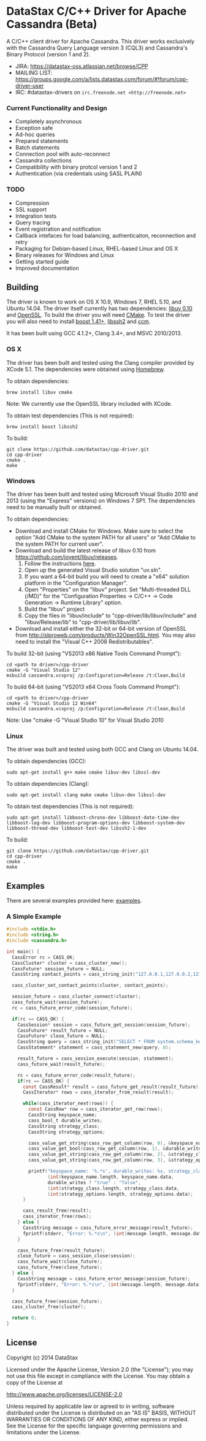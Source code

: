 DataStax C/C++ Driver for Apache Cassandra (Beta)
===============================================

A C/C++ client driver for Apache Cassandra. This driver works exclusively with
the Cassandra Query Language version 3 (CQL3) and Cassandra's Binary Protocol (version 1 and 2).

- JIRA: https://datastax-oss.atlassian.net/browse/CPP
- MAILING LIST: https://groups.google.com/a/lists.datastax.com/forum/#!forum/cpp-driver-user
- IRC: #datastax-drivers on `irc.freenode.net <http://freenode.net>`

### Current Functionality and Design
- Completely asynchronous
- Exception safe
- Ad-hoc queries
- Prepared statements
- Batch statements
- Connection pool with auto-reconnect
- Cassandra collections
- Compatibility with binary protcol version 1 and 2
- Authentication (via credentials using SASL PLAIN)

### TODO
- Compression
- SSL support
- Integration tests
- Query tracing
- Event registration and notification
- Callback intefaces for load balancing, authenticaiton, reconnection and retry
- Packaging for Debian-based Linux, RHEL-based Linux and OS X
- Binary releases for Windows and Linux
- Getting started guide
- Improved documentation

## Building
The driver is known to work on OS X 10.9, Windows 7, RHEL 5.10, and Ubuntu 14.04. The driver itself currently has two dependencies: [libuv 0.10](https://github.com/joyent/libuv) and [OpenSSL](http://www.openssl.org/). To build the driver you will need [CMake](http://www.cmake.org). To test the driver you will also need to install [boost 1.41+](http://www.boost.org),  [libssh2](http://www.libssh2.org) and [ccm](https://github.com/pcmanus/ccm).

It has been built using GCC 4.1.2+, Clang 3.4+, and MSVC 2010/2013.

### OS X
The driver has been built and tested using the Clang compiler provided by XCode 5.1. The dependencies were obtained using [Homebrew](http://brew.sh).

To obtain dependencies:
```
brew install libuv cmake
```

Note: We currently use the OpenSSL library included with XCode.

To obtain test dependencies (This is not required):
```
brew install boost libssh2
```

To build:
```
git clone https://github.com/datastax/cpp-driver.git
cd cpp-driver
cmake .
make
```

### Windows
The driver has been built and tested using Microsoft Visual Studio 2010 and 2013 (using the "Express" versions) on Windows 7 SP1. The dependencies need to be manually built or obtained.

To obtain dependencies:
* Download and install CMake for Windows. Make sure to select the option "Add CMake to the system PATH for all users" or "Add CMake to the system PATH for current user".
* Download and build the latest release of libuv 0.10 from https://github.com/joyent/libuv/releases.
  1. Follow the instructions [here](https://github.com/joyent/libuv#windows).
  2. Open up the generated Visual Studio solution "uv.sln".
  3. If you want a 64-bit build you will need to create a "x64" solution platform in the "Configuration Manager".
  4. Open "Properties" on the "libuv" project. Set "Multi-threaded DLL (/MD)" for the "Configuration Properties -> C/C++ -> Code Generation -> Runtime Library" option.
  5. Build the "libuv" project
  6. Copy the files in "libuv/include" to "cpp-driver/lib/libuv/include" and "libuv/Release/lib" to "cpp-driver/lib/libuv/lib".
* Download and install either the 32-bit or 64-bit version of OpenSSL from http://slproweb.com/products/Win32OpenSSL.html. You may also need to install the "Visual C++ 2008 Redistributables".

To build 32-bit (using "VS2013 x86 Native Tools Command Prompt"):
```
cd <path to driver>/cpp-driver
cmake -G "Visual Studio 12"
msbuild cassandra.vcxproj /p:Configuration=Release /t:Clean,Build
```

To build 64-bit (using "VS2013 x64 Cross Tools Command Prompt"):
```
cd <path to driver>/cpp-driver
cmake -G "Visual Studio 12 Win64"
msbuild cassandra.vcxproj /p:Configuration=Release /t:Clean,Build
```

Note: Use "cmake -G "Visual Studio 10" for Visual Studio 2010

### Linux
The driver was built and tested using both GCC and Clang on Ubuntu 14.04.

To obtain dependencies (GCC):
```
sudo apt-get install g++ make cmake libuv-dev libssl-dev
```

To obtain dependencies (Clang):
```
sudo apt-get install clang make cmake libuv-dev libssl-dev
```

To obtain test dependencies (This is not required):
```
sudo apt-get install libboost-chrono-dev libboost-date-time-dev libboost-log-dev libboost-program-options-dev libboost-system-dev libboost-thread-dev libboost-test-dev libssh2-1-dev
```

To build:
```
git clone https://github.com/datastax/cpp-driver.git
cd cpp-driver
cmake .
make
```

## Examples
There are several examples provided here: [examples](https://github.com/datastax/cpp-driver/tree/1.0/examples).

### A Simple Example
```c
#include <stdio.h>
#include <string.h>
#include <cassandra.h>

int main() {
  CassError rc = CASS_OK;
  CassCluster* cluster = cass_cluster_new();
  CassFuture* session_future = NULL;
  CassString contact_points = cass_string_init("127.0.0.1,127.0.0.2,127.0.0.3");

  cass_cluster_set_contact_points(cluster, contact_points);

  session_future = cass_cluster_connect(cluster);
  cass_future_wait(session_future);
  rc = cass_future_error_code(session_future);

  if(rc == CASS_OK) {
    CassSession* session = cass_future_get_session(session_future);
    CassFuture* result_future = NULL;
    CassFuture* close_future = NULL;
    CassString query = cass_string_init("SELECT * FROM system.schema_keyspaces;");
    CassStatement* statement = cass_statement_new(query, 0);

    result_future = cass_session_execute(session, statement);
    cass_future_wait(result_future);

    rc = cass_future_error_code(result_future);
    if(rc == CASS_OK) {
      const CassResult* result = cass_future_get_result(result_future);
      CassIterator* rows = cass_iterator_from_result(result);

      while(cass_iterator_next(rows)) {
        const CassRow* row = cass_iterator_get_row(rows);
        CassString keyspace_name;
        cass_bool_t durable_writes;
        CassString strategy_class;
        CassString strategy_options;

        cass_value_get_string(cass_row_get_column(row, 0), &keyspace_name);
        cass_value_get_bool(cass_row_get_column(row, 1), &durable_writes);
        cass_value_get_string(cass_row_get_column(row, 2), &strategy_class);
        cass_value_get_string(cass_row_get_column(row, 3), &strategy_options);

        printf("keyspace_name: '%.*s', durable_writes: %s, strategy_class: '%.*s', strategy_options: %.*s\n",
               (int)keyspace_name.length, keyspace_name.data,
               durable_writes ? "true" : "false",
               (int)strategy_class.length, strategy_class.data,
               (int)strategy_options.length, strategy_options.data);
      }

      cass_result_free(result);
      cass_iterator_free(rows);
    } else {
      CassString message = cass_future_error_message(result_future);
      fprintf(stderr, "Error: %.*s\n", (int)message.length, message.data);
    }

    cass_future_free(result_future);
    close_future = cass_session_close(session);
    cass_future_wait(close_future);
    cass_future_free(close_future);
  } else {
    CassString message = cass_future_error_message(session_future);
    fprintf(stderr, "Error: %.*s\n", (int)message.length, message.data);
  }

  cass_future_free(session_future);
  cass_cluster_free(cluster);

  return 0;
}
```

## License
Copyright (c) 2014 DataStax

Licensed under the Apache License, Version 2.0 (the "License");
you may not use this file except in compliance with the License.
You may obtain a copy of the License at

http://www.apache.org/licenses/LICENSE-2.0

Unless required by applicable law or agreed to in writing, software
distributed under the License is distributed on an "AS IS" BASIS,
WITHOUT WARRANTIES OR CONDITIONS OF ANY KIND, either express or implied.
See the License for the specific language governing permissions and
limitations under the License.
